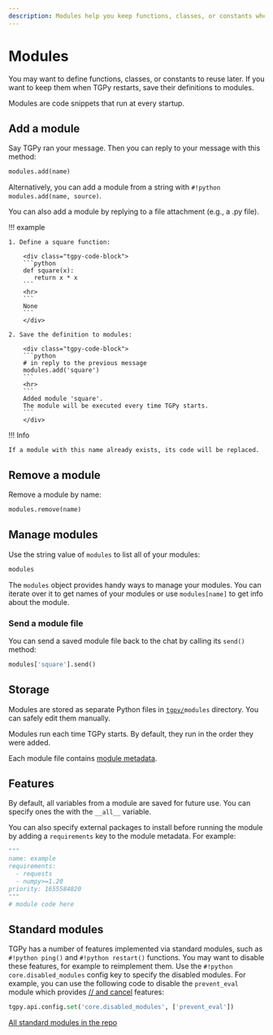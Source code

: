 ```yaml
---
description: Modules help you keep functions, classes, or constants when TGPy restarts.
---
```


# Modules

You may want to define functions, classes, or constants to reuse later. If you want to keep them when TGPy restarts,
save their definitions to modules.

Modules are code snippets that run at every startup.

## Add a module

Say TGPy ran your message. Then you can reply to your message with this method:

```python
modules.add(name)
```

Alternatively, you can add a module from a string with `#!python modules.add(name, source)`.

You can also add a module by replying to a file attachment (e.g., a .py file).

!!! example

    1. Define a square function:

        <div class="tgpy-code-block">
        ```python
        def square(x):
           return x * x
        ```
        <hr>
        ```
        None
        ```
        </div>
    
    2. Save the definition to modules:

        <div class="tgpy-code-block">
        ```python
        # in reply to the previous message
        modules.add('square')
        ```
        <hr>
        ```
        Added module 'square'.
        The module will be executed every time TGPy starts.
        ```
        </div>

!!! Info

    If a module with this name already exists, its code will be replaced.

## Remove a module

Remove a module by name:

```python
modules.remove(name)
```

## Manage modules

Use the string value of `modules` to list all of your modules:

```python
modules
```

The `modules` object provides handy ways to manage your modules. You can iterate over it to get names of your
modules or use `modules[name]` to get info about the module.

### Send a module file

You can send a saved module file back to the chat by calling its `send()` method:

```python
modules['square'].send()
```

## Storage

Modules are stored as separate Python files in <code>[tgpy/](/installation/#data-storage)modules</code> directory. You
can safely edit them manually.

Modules run each time TGPy starts. By default, they run in the order they were added.

Each module file contains [module metadata](/reference/module_metadata).

## Features

By default, all variables from a module are saved for future use. You can specify ones the with the `__all__` variable.

You can also specify external packages to install before running the module by adding a `requirements` key to the module metadata. For example:

```python
"""
name: example
requirements:
  - requests
  - numpy>=1.20
priority: 1655584820
"""
# module code here
```

## Standard modules

TGPy has a number of features implemented via standard modules, such as `#!python ping()`
and `#!python restart()` functions.
You may want to disable these features, for example to reimplement them. Use the `#!python core.disabled_modules` config 
key to specify the disabled modules. For example, you can use the following code to disable the `prevent_eval` module which
provides [// and cancel](/reference/code_detection/#cancel-evaluation) features:

```python
tgpy.api.config.set('core.disabled_modules', ['prevent_eval'])
```

[All standard modules in the repo](https://github.com/tm-a-t/TGPy/tree/master/tgpy/std)
